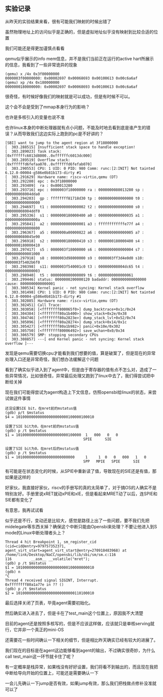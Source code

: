 ## 实验记录
从昨天的实验结果来看，很有可能我们映射的时候出错了

虽然物理地址上的访问似乎是正确的，但是虚拟地址似乎没有映射到比较合适的位置

我们可能还是得更加谨慎点看看

qemu似乎展示的info mem信息，并不是我们当前正在运行的active hart所展示的信息，我看到了一些非常诡异的现象
```
(qemu) x /4x 0x3f00000000
0000003f00000000: 0x00002697 0x00068693 0x00100613 0x00c6a6af
(qemu) xp /4x 0x180000000
0000000180000000: 0x00002697 0x00068693 0x00100613 0x00c6a6af
```

很奇怪，有时候好像我们的映射就是可以成功，但是有时候不可以。

这个会不会是受到了mmap本身行为的影响？

也许是多核引入的变量也说不准

也许linux本身的中断处理器就有点小问题，不能及时地去看到底是谁产生的错误？从而导致我们这边实际上跑到的pc是不好讲的？
```
[SBI] want to jump to the agent region at 3f18000000
[  303.288515] Insufficient stack space to handle exception!
[  303.289023] Task stack:     [0xffffffc6013d8000..0xffffffc6013dc000]
[  303.289519] Overflow stack: [0xffffffd6fefaa070..0xffffffd6fefab070]
[  303.290553] CPU: 1 UID: 0 PID: 980 Comm: runc:[2:INIT] Not tainted 6.12.0-00004-g586e0b81b173-dirty #1
[  303.291629] Hardware name: riscv-virtio,qemu (DT)
[  303.292280] epc : 0x3f18000000
[  303.293409]  ra : 0x80013280
[  303.293716] epc : 0000003f18000000 ra : 0000000080013280 sp : 000000008004dda0
[  303.294203]  gp : ffffffff81718d30 tp : 0000000000000000 t0 : 0000000000000000
[  303.294697]  t1 : 0000000000000002 t2 : 0000000000000000 s0 : 000000008004ddf0
[  303.295336]  s1 : 0000000180000400 a0 : 0000000000000035 a1 : 000000000000000a
[  303.295841]  a2 : 0000000000000001 a3 : ffffffffffffe77f a4 : 0000000000000800
[  303.296367]  a5 : 0000000a00000822 a6 : 0000000000000005 a7 : 0000000080045e90
[  303.296918]  s2 : 0000000180000410 s3 : 0000000180000400 s4 : 0000000180000410
[  303.297417]  s5 : 0000003f18000000 s6 : 0000000000000004 s7 : 0000000000001000
[  303.297918]  s8 : 0000003d98000000 s9 : 0000003ff3d4e0d0 s10: 0000003f5402b6f0
[  303.298398]  s11: 0000003f540001c0 t3 : 000000008004dc65 t4 : 0000000000000003
[  303.298940]  t5 : 0000000000000009 t6 : 0000000000000061
[  303.299446] status: 0000000200000120 badaddr: 0000000000000000 cause: 8000000000000001
[  303.300534] Kernel panic - not syncing: Kernel stack overflow
[  303.301498] CPU: 1 UID: 0 PID: 980 Comm: runc:[2:INIT] Not tainted 6.12.0-00004-g586e0b81b173-dirty #1
[  303.302085] Hardware name: riscv-virtio,qemu (DT)
[  303.302451] Call Trace:
[  303.303058] [<ffffffff800065f0>] dump_backtrace+0x1c/0x24
[  303.304384] [<ffffffff80a1b400>] show_stack+0x2e/0x38
[  303.304746] [<ffffffff80a2823e>] dump_stack_lvl+0x52/0x74
[  303.305096] [<ffffffff80a28274>] dump_stack+0x14/0x1c
[  303.305427] [<ffffffff80a1b982>] panic+0x10e/0x302
[  303.305750] [<ffffffff80006492>] save_wchan+0x0/0x34
[  303.306579] SMP: stopping secondary CPUs
[  303.308857] ---[ end Kernel panic - not syncing: Kernel stack overflow ]---
```
发现是qemu需要切换cpu才能看到我们想要的值，算是破案了，但是现在的异常处理入口还是非常奇怪，我们想办法缓解这个问题

看到了确实似乎进入到了agent中，但是由于寄存器的值有点不怎么对，造成了一些异常情况，比如很奇怪，异常最后处理又跑到了linux中去了，我们得尝试把中断给关掉

现在我们可能得尝试为agent构造上下文信息，仿照opensbi给linux的状态，来尝试做这件事情

```
还没设置SIE bit，在mret前的mstatus值
(gdb) p/t $mstatus                                                                                                                                                                            
$4 = 101000000000000000000000100000100010

设置了SIE bit为0，在mret前的mstatus值
(gdb) p /t $mstatus           
$1 = 101000000000000000000000100000  1   000   0   0
                                    SPIE      SIE
                                       
设置了SIE bit为0，在mret后的mstatus值
(gdb) p /t $mstatus                                                                                                                                                                           
$1 = 101000000000000000000000000     1     1  0   0   000   1   0
                                    SPP   MPIE   SPIE      SIE

```

有可能是在状态变化的时候，从SPIE中重新读了值，导致现在的SIE还是有值，那如果是这样的

好家伙，我直接好家伙，riscv的手册写的真的太简单了，对于搞OS的人确实不是特别友好。手册里说xRET就动xPIE和xIE，但是看起来MRET动了以后，连SPIE和SIE都有变化了

有意思，我再试试看


似乎还是不行，变动还是比较大，感觉是路径上出了一些问题，要不我们先把midelegate等东西关掉？确保这个中断只能由Opensbi来处理？不要让他进入到S mode的Linux中断处理者头上？

```
Thread 4 hit Breakpoint 1, sm_register_cid (cid=cid@entry=979757352371, agent_virt_start=agent_virt_start@entry=270918483968) at /home/link/Desktop/NaCC/opensbi/lib/sbi/sm/sm.c:116
116         __asm__ __volatile("mret");
(gdb) p /t $mstatus
$1 = 101000000000000000000000100000000010
(gdb) n
^C
Thread 4 received signal SIGINT, Interrupt.
0xffffffff80a1a77e in ?? ()
(gdb) p /t $mstatus
$2 = 101000000000000000000000000110100010
```

最后选择关闭了页表，毕竟agent需要初始化。

然后确实进入进去了，但是卡在了test_main这个位置上，原因我不大清楚

目前的agent还是按照多核写的，但是不应该这样做，应该就只是单核serving就行，它并非一个真正的mini-OS

还需要花一些时间确认一下相关的细节，但是相比昨天确实已经有较大的进展了。

我们现在的目标是在agent这边能够看到agent的输出，不过确实很奇妙，为什么call test_main这一环节就卡住了呢？

有一定概率是栈异常，如果栈没有好好设置，我们将看不到输出的，而且现在我把中断给导向开始的位置上，可能还是需要确认一下

一会儿先确认一下jump是否有效，如果jump有效，那么我们把栈做点修补没准就可以了